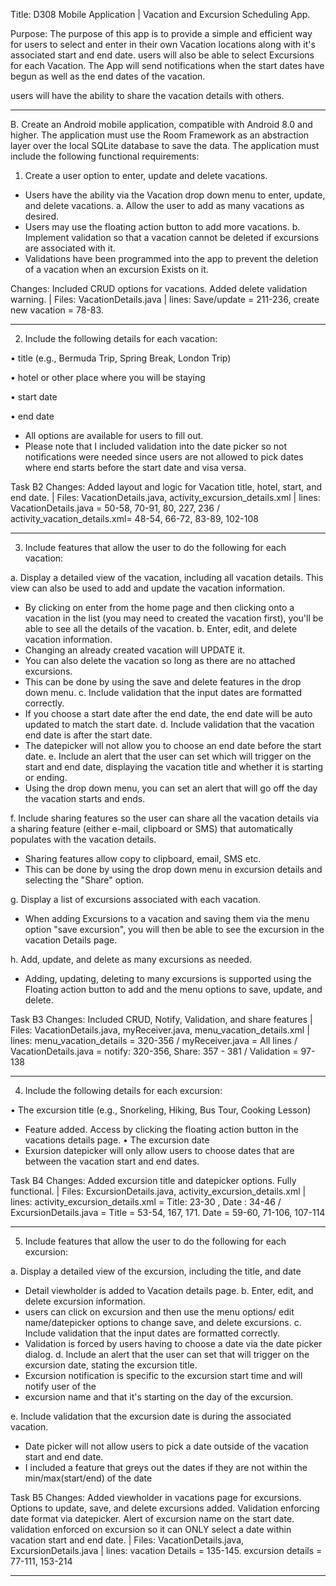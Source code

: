 Title: D308 Mobile Application | Vacation and Excursion Scheduling App.

Purpose:
    The purpose of this app is to provide a simple and efficient way for users
to select and enter in their own Vacation locations along with it's associated start and end date.
users will also be able to select Excursions for each Vacation. The App will send notifications 
when the start dates have begun as well as the end dates of the vacation. 

users will have the ability to share the vacation details with others. 


_________________________________________________________________



B.  Create an Android mobile application, compatible with Android 8.0 and higher. The application 
must use the Room Framework as an abstraction layer over the local SQLite database to save the data. 
The application must include the following functional requirements:

1.  Create a user option to enter, update and delete vacations.
- Users have the ability via the Vacation drop down menu to enter, update, and delete vacations. 
a.  Allow the user to add as many vacations as desired.
- Users may use the floating action button to add more vacations. 
b.  Implement validation so that a vacation cannot be deleted if excursions are associated with it.
- Validations have been programmed into the app to prevent the deletion of a vacation when an excursion
Exists on it. 

Changes: Included CRUD options for vacations. Added delete validation warning.   | Files: VacationDetails.java    | lines: Save/update = 211-236, create new vacation = 78-83. 

_________________________________________________________________


2.  Include the following details for each vacation:

•  title (e.g., Bermuda Trip, Spring Break, London Trip)

•  hotel or other place where you will be staying

•  start date

•  end date

- All options are available for users to fill out. 
- Please note that I included validation into the date picker so not notifications were needed
since users are not allowed to pick dates where end starts before the start date and visa versa. 



Task B2
Changes:  Added layout and logic for Vacation title, hotel, start, and end date.  | 
Files:  VacationDetails.java, activity_excursion_details.xml   | 
lines: VacationDetails.java = 50-58, 70-91, 80, 227, 236 / activity_vacation_details.xml= 48-54, 
66-72, 83-89, 102-108

_________________________________________________________________


3.  Include features that allow the user to do the following for each vacation:

a.  Display a detailed view of the vacation, including all vacation details. This view can also be 
used to add and update the vacation information.
- By clicking on enter from the home page and then clicking onto a vacation in the list 
(you may need to created the vacation first), you'll be able to see all the details of the vacation. 
b.  Enter, edit, and delete vacation information.
- Changing an already created vacation will UPDATE it. 
- You can also delete the vacation so long as there are no attached excursions.
- This can be done by using the save and delete features in the drop down menu. 
c.  Include validation that the input dates are formatted correctly.
- If you choose a start date after the end date, the end date will be auto updated to match the start date.
d.  Include validation that the vacation end date is after the start date.
- The datepicker will not allow you to choose an end date before the start date.
e.  Include an alert that the user can set which will trigger on the start and end date, displaying 
the vacation title and whether it is starting or ending.
- Using the drop down menu, you can set an alert that will go off the day the vacation starts and ends. 

f.  Include sharing features so the user can share all the vacation details via a sharing feature 
(either e-mail, clipboard or SMS) that automatically populates with the vacation details.
- Sharing features allow copy to clipboard, email, SMS etc. 
- This can be done by using the drop down menu in excursion details and selecting the "Share" option. 

g.  Display a list of excursions associated with each vacation.
- When adding Excursions to a vacation and saving them via the menu option "save excursion", you will 
then be able to see the excursion in the vacation Details page. 

h.  Add, update, and delete as many excursions as needed.
- Adding, updating, deleting to many excursions is supported using the Floating action button to add
and the menu options to save, update, and delete. 





Task B3
Changes: Included CRUD, Notify, Validation, and share features   | Files: VacationDetails.java, 
myReceiver.java, menu_vacation_details.xml    | lines: menu_vacation_details = 320-356 / 
myReceiver.java = All lines / VacationDetails.java = notify: 320-356, Share: 357 - 381 / Validation = 97-138

_________________________________________________________________


4.  Include the following details for each excursion:

•  The excursion title (e.g., Snorkeling, Hiking, Bus Tour, Cooking Lesson)
- Feature added. Access by clicking the floating action button in the vacations details page. 
•  The excursion date
- Exursion datepicker will only allow users to choose dates that are between the vacation start and end dates. 

Task B4
Changes:  Added excursion title and datepicker options. Fully functional.   | 
Files: ExcursionDetails.java, activity_excursion_details.xml    | 
lines: activity_excursion_details.xml = Title: 23-30 , Date : 34-46 / 
ExcursionDetails.java = Title = 53-54, 167, 171. Date = 59-60, 71-106, 107-114


_________________________________________________________________

5.  Include features that allow the user to do the following for each excursion:

a.  Display a detailed view of the excursion, including the title, and date
- Detail viewholder is added to Vacation details page. 
b.  Enter, edit, and delete excursion information.
- users can click on excursion and then use the menu options/ edit name/datepicker options to change
save, and delete excursions. 
c.  Include validation that the input dates are formatted correctly.
- Validation is forced by users having to choose a date via the date picker dialog. 
d.  Include an alert that the user can set that will trigger on the excursion date, stating the 
excursion title.
- Excursion notification is specific to the excursion start time and will notify user of the 
- excursion name and that it's starting on the day of the excursion. 

e.  Include validation that the excursion date is during the associated vacation.
- Date picker will not allow users to pick a date outside of the vacation start and end date.
- I included a feature that greys out the dates if they are not within the min/max(start/end) of the date

Task B5
Changes: Added viewholder in vacations page for excursions. Options to update, save, and delete excursions added. 
Validation enforcing date format via datepicker. Alert of excursion name on the start date. 
validation enforced on excursion so it can ONLY select a date within vacation start and end date. 
| Files: VacationDetails.java, ExcursionDetails.java    | lines:  vacation Details = 135-145. excursion details = 77-111, 153-214

_________________________________________________________________